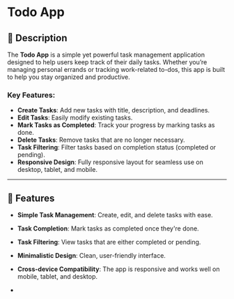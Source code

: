 # Todo App

## 📝 Description

The **Todo App** is a simple yet powerful task management application designed to help users keep track of their daily tasks. Whether you’re managing personal errands or tracking work-related to-dos, this app is built to help you stay organized and productive.

### Key Features:
- **Create Tasks**: Add new tasks with title, description, and deadlines.
- **Edit Tasks**: Easily modify existing tasks.
- **Mark Tasks as Completed**: Track your progress by marking tasks as done.
- **Delete Tasks**: Remove tasks that are no longer necessary.
- **Task Filtering**: Filter tasks based on completion status (completed or pending).
- **Responsive Design**: Fully responsive layout for seamless use on desktop, tablet, and mobile.

---

## 🎯 Features

- **Simple Task Management**: Create, edit, and delete tasks with ease.
- **Task Completion**: Mark tasks as completed once they're done.
- **Task Filtering**: View tasks that are either completed or pending.
- **Minimalistic Design**: Clean, user-friendly interface.
- **Cross-device Compatibility**: The app is responsive and works well on mobile, tablet, and desktop.

-
